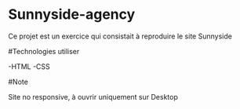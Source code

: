 # Sunnyside-agency

Ce projet est un exercice qui consistait à reproduire le site Sunnyside

#Technologies utiliser

-HTML
-CSS

#Note

Site no responsive, à ouvrir uniquement sur Desktop
